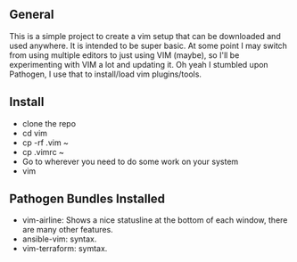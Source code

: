 ## General
This is a simple project to create a vim setup that can be downloaded and used anywhere. It is intended to be super basic. At some point I may switch from using multiple editors to just using VIM (maybe), so I'll be experimenting with VIM a lot and updating it. Oh yeah I stumbled upon Pathogen, I use that to install/load vim plugins/tools.

## Install
- clone the repo
- cd vim
- cp -rf .vim ~
- cp .vimrc ~
- Go to wherever you need to do some work on your system
- vim

## Pathogen Bundles Installed
- vim-airline: Shows a nice statusline at the bottom of each window, there are many other features.
- ansible-vim: syntax.
- vim-terraform: symtax.
